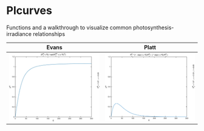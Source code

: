 # PIcurves
Functions and a walkthrough to visualize common photosynthesis-irradiance relationships

Evans             |  Platt
:-------------------------:|:-------------------------:
<img src="/Evans.jpg" width="300">  |  <img src="/Platt.tif" width="300">
